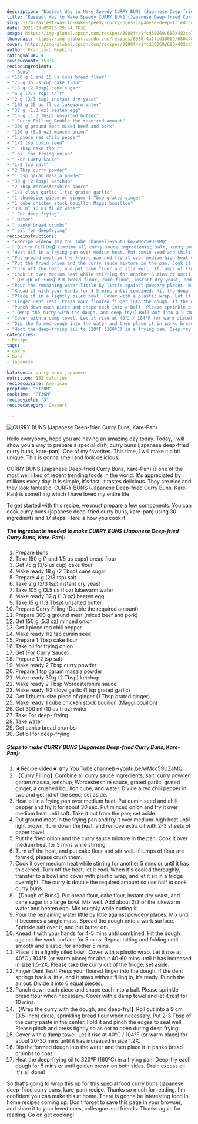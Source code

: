 ```yaml
---
description: "Easiest Way to Make Speedy CURRY BUNS (Japanese Deep-fried Curry Buns, Kare-Pan)"
title: "Easiest Way to Make Speedy CURRY BUNS (Japanese Deep-fried Curry Buns, Kare-Pan)"
slug: 1174-easiest-way-to-make-speedy-curry-buns-japanese-deep-fried-curry-buns-kare-pan
date: 2021-03-05T15:29:54.763Z
image: https://img-global.cpcdn.com/recipes/8988f4a1fcd30069/680x482cq70/curry-buns-japanese-deep-fried-curry-buns-kare-pan-recipe-main-photo.jpg
thumbnail: https://img-global.cpcdn.com/recipes/8988f4a1fcd30069/680x482cq70/curry-buns-japanese-deep-fried-curry-buns-kare-pan-recipe-main-photo.jpg
cover: https://img-global.cpcdn.com/recipes/8988f4a1fcd30069/680x482cq70/curry-buns-japanese-deep-fried-curry-buns-kare-pan-recipe-main-photo.jpg
author: Francisco Hopkins
ratingvalue: 4
reviewcount: 35334
recipeingredient:
- " Buns"
- "150 g 1 and 15 us cups bread flour"
- "75 g 35 us cup cake flour"
- "18 g (2 Tbsp) cane sugar"
- "4 g (2/3 tsp) salt"
- "2 g (2/3 tsp) instant dry yeast"
- "105 g 35 us fl oz lukewarm water"
- "37 g (1.3 oz) beaten egg"
- "15 g (1.3 Tbsp) unsalted butter"
- " Curry Filling Double the required amount"
- "300 g ground meat mixed beef and pork"
- "150 g (5.3 oz) minced onion"
- "1 piece red chili pepper"
- "1/2 tsp cumin seed"
- "1 Tbsp cake flour"
- " oil for frying onion"
- " For Curry Sauce"
- "1/2 tsp salt"
- "2 Tbsp curry powder"
- "1 tsp garam masala powder"
- "30 g (2 Tbsp) ketchup"
- "2 Tbsp Worcestershire sauce"
- "1/2 clove garlic 1 tsp grated garlic"
- "1 thumbsize piece of ginger 1 Tbsp grated ginger"
- "1 cube chicken stock bouillon Maggi bouillon"
- "300 ml 10 us fl oz water"
- " For deep frying"
- " water"
- " panko bread crumbs"
- " oil for deepfrying"
recipeinstructions:
- "★Recipe video★ (my You Tube channel)→youtu.be/wMcc59UZaMQ"
- "【Curry Filling】Combine all curry sauce ingredients; salt, curry powder, garam masala, ketchup, Worcestershire sauce, grated garlic, grated ginger, a crushed bouillon cube, and water. Divide a red chili pepper in two and get rid of the seed; set aside."
- "Heat oil in a frying pan over medium heat. Put cumin seed and chili pepper and fry it for about 30 sec. Put minced onion and fry it over medium heat until soft. Take it out from the pan; set aside."
- "Put ground meat in the frying pan and fry it over medium-high heat until light brown. Turn down the heat, and remove extra oil with 2-3 sheets of paper towel."
- "Put the fried onion and the curry sauce mixture in the pan. Cook it over medium heat for 5 mins while stirring."
- "Turn off the heat, and put cake flour and stir well. If lumps of flour are formed, please crush them."
- "Cook it over medium heat while stirring for another 5 mins or until it has thickened. Turn off the heat, let it cool. When it&#39;s cooled thoroughly, transfer to a bowl and cover with plastic wrap, and let it sit in a fridge overnight. The curry is double the required amount so use half to cook curry buns."
- "【Dough of Buns】Put bread flour, cake flour, instant dry yeast, and cane sugar in a large bowl. Mix well. Add about 2/3 of the lukewarm water and beaten egg. Mix roughly while cutting it."
- "Pour the remaining water little by little against powdery places. Mix until it becomes a single mass. Spread the dough onto a work surface. Sprinkle salt over it, and put butter on."
- "Knead it with your hands for 4-5 mins until combined. Hit the dough against the work surface for 5 mins. Repeat hitting and folding until smooth and elastic, for another 5 mins."
- "Place it in a lightly oiled bowl. Cover with a plastic wrap. Let it rise at 40℃ / 104°F (or warm place) for about 40-60 mins until it has increased in size 1.5-2X. Please take the curry out of the fridge; set aside."
- "Finger Dent Test! Press your floured finger into the dough. If the dent springs back a little, and it stays without filling in, it’s ready. Punch the air out. Divide it into 6 equal pieces."
- "Punch down each piece and shape each into a ball. Please sprinkle bread flour when necessary. Cover with a damp towel and let it rest for 10 mins."
- "【Wrap the curry with the dough, and deep-fry!】Roll out into a 9 cm (3.5-inch) circle, sprinkling bread flour when necessary. Put 2-3 Tbsp of the curry paste in the center. Fold it and pinch the edges to seal well. Please pinch and press tightly so as not to open during deep frying."
- "Cover with a damp towel. Let it rise at 40℃ / 104°F (or warm place) for about 20-30 mins until it has increased in size 1.2X."
- "Dip the formed dough into the water and then place it in panko bread crumbs to coat."
- "Heat the deep-frying oil to 320ºF (160ºC) in a frying pan. Deep-fry each dough for 5 mins or until golden brown on both sides. Drain excess oil. It&#39;s all done!"
categories:
- Recipe
tags:
- curry
- buns
- japanese

katakunci: curry buns japanese 
nutrition: 132 calories
recipecuisine: American
preptime: "PT20M"
cooktime: "PT36M"
recipeyield: "3"
recipecategory: Dessert

---
```



![CURRY BUNS (Japanese Deep-fried Curry Buns, Kare-Pan)](https://img-global.cpcdn.com/recipes/8988f4a1fcd30069/680x482cq70/curry-buns-japanese-deep-fried-curry-buns-kare-pan-recipe-main-photo.jpg)

Hello everybody, hope you are having an amazing day today. Today, I will show you a way to prepare a special dish, curry buns (japanese deep-fried curry buns, kare-pan). One of my favorites. This time, I will make it a bit unique. This is gonna smell and look delicious.

CURRY BUNS (Japanese Deep-fried Curry Buns, Kare-Pan) is one of the most well liked of recent trending foods in the world. It's appreciated by millions every day. It is simple, it's fast, it tastes delicious. They are nice and they look fantastic. CURRY BUNS (Japanese Deep-fried Curry Buns, Kare-Pan) is something which I have loved my entire life.




To get started with this recipe, we must prepare a few components. You can cook curry buns (japanese deep-fried curry buns, kare-pan) using 30 ingredients and 17 steps. Here is how you cook it.

<!--inarticleads1-->

##### The ingredients needed to make CURRY BUNS (Japanese Deep-fried Curry Buns, Kare-Pan):

1. Prepare  Buns
1. Take 150 g (1 and 1/5 us cups) bread flour
1. Get 75 g (3/5 us cup) cake flour
1. Make ready 18 g (2 Tbsp) cane sugar
1. Prepare 4 g (2/3 tsp) salt
1. Take 2 g (2/3 tsp) instant dry yeast
1. Take 105 g (3.5 us fl oz) lukewarm water
1. Make ready 37 g (1.3 oz) beaten egg
1. Take 15 g (1.3 Tbsp) unsalted butter
1. Prepare  Curry Filling (Double the required amount)
1. Prepare 300 g ground meat (mixed beef and pork)
1. Get 150 g (5.3 oz) minced onion
1. Get 1 piece red chili pepper
1. Make ready 1/2 tsp cumin seed
1. Prepare 1 Tbsp cake flour
1. Take  oil for frying onion
1. Get  (For Curry Sauce)
1. Prepare 1/2 tsp salt
1. Make ready 2 Tbsp curry powder
1. Prepare 1 tsp garam masala powder
1. Make ready 30 g (2 Tbsp) ketchup
1. Make ready 2 Tbsp Worcestershire sauce
1. Make ready 1/2 clove garlic (1 tsp grated garlic)
1. Get 1 thumb-size piece of ginger (1 Tbsp grated ginger)
1. Make ready 1 cube chicken stock bouillon (Maggi bouillon)
1. Get 300 ml (10 us fl oz) water
1. Take  For deep- frying
1. Take  water
1. Get  panko bread crumbs
1. Get  oil for deep-frying




<!--inarticleads2-->

##### Steps to make CURRY BUNS (Japanese Deep-fried Curry Buns, Kare-Pan):

1. ★Recipe video★ (my You Tube channel)→youtu.be/wMcc59UZaMQ
1. 【Curry Filling】Combine all curry sauce ingredients; salt, curry powder, garam masala, ketchup, Worcestershire sauce, grated garlic, grated ginger, a crushed bouillon cube, and water. Divide a red chili pepper in two and get rid of the seed; set aside.
1. Heat oil in a frying pan over medium heat. Put cumin seed and chili pepper and fry it for about 30 sec. Put minced onion and fry it over medium heat until soft. Take it out from the pan; set aside.
1. Put ground meat in the frying pan and fry it over medium-high heat until light brown. Turn down the heat, and remove extra oil with 2-3 sheets of paper towel.
1. Put the fried onion and the curry sauce mixture in the pan. Cook it over medium heat for 5 mins while stirring.
1. Turn off the heat, and put cake flour and stir well. If lumps of flour are formed, please crush them.
1. Cook it over medium heat while stirring for another 5 mins or until it has thickened. Turn off the heat, let it cool. When it&#39;s cooled thoroughly, transfer to a bowl and cover with plastic wrap, and let it sit in a fridge overnight. The curry is double the required amount so use half to cook curry buns.
1. 【Dough of Buns】Put bread flour, cake flour, instant dry yeast, and cane sugar in a large bowl. Mix well. Add about 2/3 of the lukewarm water and beaten egg. Mix roughly while cutting it.
1. Pour the remaining water little by little against powdery places. Mix until it becomes a single mass. Spread the dough onto a work surface. Sprinkle salt over it, and put butter on.
1. Knead it with your hands for 4-5 mins until combined. Hit the dough against the work surface for 5 mins. Repeat hitting and folding until smooth and elastic, for another 5 mins.
1. Place it in a lightly oiled bowl. Cover with a plastic wrap. Let it rise at 40℃ / 104°F (or warm place) for about 40-60 mins until it has increased in size 1.5-2X. Please take the curry out of the fridge; set aside.
1. Finger Dent Test! Press your floured finger into the dough. If the dent springs back a little, and it stays without filling in, it’s ready. Punch the air out. Divide it into 6 equal pieces.
1. Punch down each piece and shape each into a ball. Please sprinkle bread flour when necessary. Cover with a damp towel and let it rest for 10 mins.
1. 【Wrap the curry with the dough, and deep-fry!】Roll out into a 9 cm (3.5-inch) circle, sprinkling bread flour when necessary. Put 2-3 Tbsp of the curry paste in the center. Fold it and pinch the edges to seal well. Please pinch and press tightly so as not to open during deep frying.
1. Cover with a damp towel. Let it rise at 40℃ / 104°F (or warm place) for about 20-30 mins until it has increased in size 1.2X.
1. Dip the formed dough into the water and then place it in panko bread crumbs to coat.
1. Heat the deep-frying oil to 320ºF (160ºC) in a frying pan. Deep-fry each dough for 5 mins or until golden brown on both sides. Drain excess oil. It&#39;s all done!




So that's going to wrap this up for this special food curry buns (japanese deep-fried curry buns, kare-pan) recipe. Thanks so much for reading. I'm confident you can make this at home. There is gonna be interesting food in home recipes coming up. Don't forget to save this page in your browser, and share it to your loved ones, colleague and friends. Thanks again for reading. Go on get cooking!
